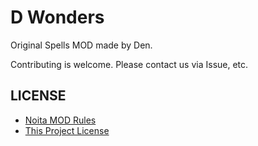 # D Wonders

Original Spells MOD made by Den.

Contributing is welcome. 
Please contact us via Issue, etc.

## LICENSE

- [Noita MOD Rules](docs/NOITA_MOD_RULES.md)
- [This Project License](docs/LICENSE)
